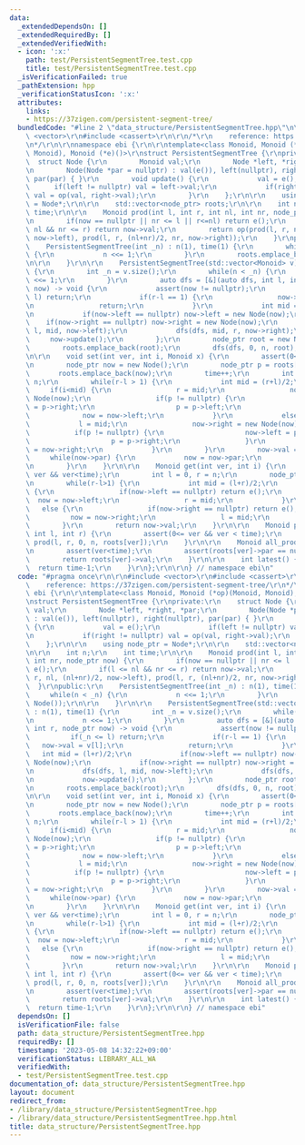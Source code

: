 ```yaml
---
data:
  _extendedDependsOn: []
  _extendedRequiredBy: []
  _extendedVerifiedWith:
  - icon: ':x:'
    path: test/PersistentSegmentTree.test.cpp
    title: test/PersistentSegmentTree.test.cpp
  _isVerificationFailed: true
  _pathExtension: hpp
  _verificationStatusIcon: ':x:'
  attributes:
    links:
    - https://37zigen.com/persistent-segment-tree/
  bundledCode: "#line 2 \"data_structure/PersistentSegmentTree.hpp\"\n\r\n#include\
    \ <vector>\r\n#include <cassert>\r\n\r\n/*\r\n    reference: https://37zigen.com/persistent-segment-tree/\r\
    \n*/\r\n\r\nnamespace ebi {\r\n\r\ntemplate<class Monoid, Monoid (*op)(Monoid,\
    \ Monoid), Monoid (*e)()>\r\nstruct PersistentSegmentTree {\r\nprivate:\r\n  \
    \  struct Node {\r\n        Monoid val;\r\n        Node *left, *right, *par;\r\
    \n        Node(Node *par = nullptr) : val(e()), left(nullptr), right(nullptr),\
    \ par(par) { }\r\n        void update() {\r\n            val = e();\r\n      \
    \      if(left != nullptr) val = left->val;\r\n            if(right != nullptr)\
    \ val = op(val, right->val);\r\n        }\r\n    };\r\n\r\n    using node_ptr\
    \ = Node*;\r\n\r\n    std::vector<node_ptr> roots;\r\n\r\n    int n;\r\n    int\
    \ time;\r\n\r\n    Monoid prod(int l, int r, int nl, int nr, node_ptr now) {\r\
    \n        if(now == nullptr || nr <= l || r<=nl) return e();\r\n        if(l <=\
    \ nl && nr <= r) return now->val;\r\n        return op(prod(l, r, nl, (nl+nr)/2,\
    \ now->left), prod(l, r, (nl+nr)/2, nr, now->right));\r\n    }\r\npublic:\r\n\
    \    PersistentSegmentTree(int _n) : n(1), time(1) {\r\n        while(n < _n)\
    \ {\r\n            n <<= 1;\r\n        }\r\n        roots.emplace_back(new Node());\r\
    \n\r\n    }\r\n\r\n    PersistentSegmentTree(std::vector<Monoid> v) : n(1), time(1)\
    \ {\r\n        int _n = v.size();\r\n        while(n < _n) {\r\n            n\
    \ <<= 1;\r\n        }\r\n        auto dfs = [&](auto dfs, int l, int r, node_ptr\
    \ now) -> void {\r\n            assert(now != nullptr);\r\n            if(_n <=\
    \ l) return;\r\n            if(r-l == 1) {\r\n                now->val = v[l];\r\
    \n                return;\r\n            }\r\n            int mid = (l+r)/2;\r\
    \n            if(now->left == nullptr) now->left = new Node(now);\r\n        \
    \    if(now->right == nullptr) now->right = new Node(now);\r\n            dfs(dfs,\
    \ l, mid, now->left);\r\n            dfs(dfs, mid, r, now->right);\r\n       \
    \     now->update();\r\n        };\r\n        node_ptr root = new Node();\r\n\
    \        roots.emplace_back(root);\r\n        dfs(dfs, 0, n, root);\r\n    }\r\
    \n\r\n    void set(int ver, int i, Monoid x) {\r\n        assert(0<= ver && ver<time);\r\
    \n        node_ptr now = new Node();\r\n        node_ptr p = roots[ver];\r\n \
    \       roots.emplace_back(now);\r\n        time++;\r\n        int l = 0, r =\
    \ n;\r\n        while(r-l > 1) {\r\n            int mid = (r+l)/2;\r\n       \
    \     if(i<mid) {\r\n                r = mid;\r\n                now->left = new\
    \ Node(now);\r\n                if(p != nullptr) {\r\n                    now->right\
    \ = p->right;\r\n                    p = p->left;\r\n                }\r\n   \
    \             now = now->left;\r\n            }\r\n            else {\r\n    \
    \            l = mid;\r\n                now->right = new Node(now);\r\n     \
    \           if(p != nullptr) {\r\n                    now->left = p->left;\r\n\
    \                    p = p->right;\r\n                }\r\n                now\
    \ = now->right;\r\n            }\r\n        }\r\n        now->val = x;\r\n   \
    \     while(now->par) {\r\n            now = now->par;\r\n            now->update();\r\
    \n        }\r\n    }\r\n\r\n    Monoid get(int ver, int i) {\r\n        assert(0<=\
    \ ver && ver<time);\r\n        int l = 0, r = n;\r\n        node_ptr now = roots[ver];\r\
    \n        while(r-l>1) {\r\n            int mid = (l+r)/2;\r\n            if(i<mid)\
    \ {\r\n                if(now->left == nullptr) return e();\r\n              \
    \  now = now->left;\r\n                r = mid;\r\n            }\r\n         \
    \   else {\r\n                if(now->right == nullptr) return e();\r\n      \
    \          now = now->right;\r\n                l = mid;\r\n            }\r\n\
    \        }\r\n        return now->val;\r\n    }\r\n\r\n    Monoid prod(int ver,\
    \ int l, int r) {\r\n        assert(0<= ver && ver < time);\r\n        return\
    \ prod(l, r, 0, n, roots[ver]);\r\n    }\r\n\r\n    Monoid all_prod(int ver) {\r\
    \n        assert(ver<time);\r\n        assert(roots[ver]->par == nullptr);\r\n\
    \        return roots[ver]->val;\r\n    }\r\n\r\n    int latest() {\r\n      \
    \  return time-1;\r\n    }\r\n};\r\n\r\n} // namespace ebi\n"
  code: "#pragma once\r\n\r\n#include <vector>\r\n#include <cassert>\r\n\r\n/*\r\n\
    \    reference: https://37zigen.com/persistent-segment-tree/\r\n*/\r\n\r\nnamespace\
    \ ebi {\r\n\r\ntemplate<class Monoid, Monoid (*op)(Monoid, Monoid), Monoid (*e)()>\r\
    \nstruct PersistentSegmentTree {\r\nprivate:\r\n    struct Node {\r\n        Monoid\
    \ val;\r\n        Node *left, *right, *par;\r\n        Node(Node *par = nullptr)\
    \ : val(e()), left(nullptr), right(nullptr), par(par) { }\r\n        void update()\
    \ {\r\n            val = e();\r\n            if(left != nullptr) val = left->val;\r\
    \n            if(right != nullptr) val = op(val, right->val);\r\n        }\r\n\
    \    };\r\n\r\n    using node_ptr = Node*;\r\n\r\n    std::vector<node_ptr> roots;\r\
    \n\r\n    int n;\r\n    int time;\r\n\r\n    Monoid prod(int l, int r, int nl,\
    \ int nr, node_ptr now) {\r\n        if(now == nullptr || nr <= l || r<=nl) return\
    \ e();\r\n        if(l <= nl && nr <= r) return now->val;\r\n        return op(prod(l,\
    \ r, nl, (nl+nr)/2, now->left), prod(l, r, (nl+nr)/2, nr, now->right));\r\n  \
    \  }\r\npublic:\r\n    PersistentSegmentTree(int _n) : n(1), time(1) {\r\n   \
    \     while(n < _n) {\r\n            n <<= 1;\r\n        }\r\n        roots.emplace_back(new\
    \ Node());\r\n\r\n    }\r\n\r\n    PersistentSegmentTree(std::vector<Monoid> v)\
    \ : n(1), time(1) {\r\n        int _n = v.size();\r\n        while(n < _n) {\r\
    \n            n <<= 1;\r\n        }\r\n        auto dfs = [&](auto dfs, int l,\
    \ int r, node_ptr now) -> void {\r\n            assert(now != nullptr);\r\n  \
    \          if(_n <= l) return;\r\n            if(r-l == 1) {\r\n             \
    \   now->val = v[l];\r\n                return;\r\n            }\r\n         \
    \   int mid = (l+r)/2;\r\n            if(now->left == nullptr) now->left = new\
    \ Node(now);\r\n            if(now->right == nullptr) now->right = new Node(now);\r\
    \n            dfs(dfs, l, mid, now->left);\r\n            dfs(dfs, mid, r, now->right);\r\
    \n            now->update();\r\n        };\r\n        node_ptr root = new Node();\r\
    \n        roots.emplace_back(root);\r\n        dfs(dfs, 0, n, root);\r\n    }\r\
    \n\r\n    void set(int ver, int i, Monoid x) {\r\n        assert(0<= ver && ver<time);\r\
    \n        node_ptr now = new Node();\r\n        node_ptr p = roots[ver];\r\n \
    \       roots.emplace_back(now);\r\n        time++;\r\n        int l = 0, r =\
    \ n;\r\n        while(r-l > 1) {\r\n            int mid = (r+l)/2;\r\n       \
    \     if(i<mid) {\r\n                r = mid;\r\n                now->left = new\
    \ Node(now);\r\n                if(p != nullptr) {\r\n                    now->right\
    \ = p->right;\r\n                    p = p->left;\r\n                }\r\n   \
    \             now = now->left;\r\n            }\r\n            else {\r\n    \
    \            l = mid;\r\n                now->right = new Node(now);\r\n     \
    \           if(p != nullptr) {\r\n                    now->left = p->left;\r\n\
    \                    p = p->right;\r\n                }\r\n                now\
    \ = now->right;\r\n            }\r\n        }\r\n        now->val = x;\r\n   \
    \     while(now->par) {\r\n            now = now->par;\r\n            now->update();\r\
    \n        }\r\n    }\r\n\r\n    Monoid get(int ver, int i) {\r\n        assert(0<=\
    \ ver && ver<time);\r\n        int l = 0, r = n;\r\n        node_ptr now = roots[ver];\r\
    \n        while(r-l>1) {\r\n            int mid = (l+r)/2;\r\n            if(i<mid)\
    \ {\r\n                if(now->left == nullptr) return e();\r\n              \
    \  now = now->left;\r\n                r = mid;\r\n            }\r\n         \
    \   else {\r\n                if(now->right == nullptr) return e();\r\n      \
    \          now = now->right;\r\n                l = mid;\r\n            }\r\n\
    \        }\r\n        return now->val;\r\n    }\r\n\r\n    Monoid prod(int ver,\
    \ int l, int r) {\r\n        assert(0<= ver && ver < time);\r\n        return\
    \ prod(l, r, 0, n, roots[ver]);\r\n    }\r\n\r\n    Monoid all_prod(int ver) {\r\
    \n        assert(ver<time);\r\n        assert(roots[ver]->par == nullptr);\r\n\
    \        return roots[ver]->val;\r\n    }\r\n\r\n    int latest() {\r\n      \
    \  return time-1;\r\n    }\r\n};\r\n\r\n} // namespace ebi"
  dependsOn: []
  isVerificationFile: false
  path: data_structure/PersistentSegmentTree.hpp
  requiredBy: []
  timestamp: '2023-05-08 14:32:22+09:00'
  verificationStatus: LIBRARY_ALL_WA
  verifiedWith:
  - test/PersistentSegmentTree.test.cpp
documentation_of: data_structure/PersistentSegmentTree.hpp
layout: document
redirect_from:
- /library/data_structure/PersistentSegmentTree.hpp
- /library/data_structure/PersistentSegmentTree.hpp.html
title: data_structure/PersistentSegmentTree.hpp
---
```

